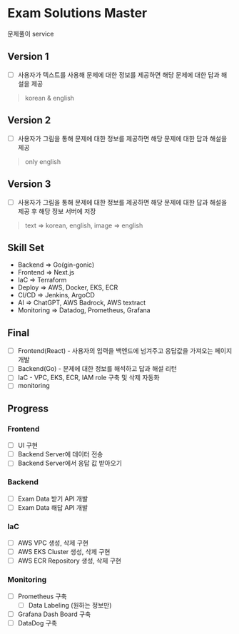 # Exam Solutions Master
문제풀이 service

## Version 1
- [ ] 사용자가 텍스트를 사용해 문제에 대한 정보를 제공하면 해당 문제에 대한 답과 해설을 제공 
> korean & english

## Version 2
- [ ] 사용자가 그림을 통해 문제에 대한 정보를 제공하면 해당 문제에 대한 답과 해설을 제공 
> only english

## Version 3
- [ ] 사용자가 그림을 통해 문제에 대한 정보를 제공하면 해당 문제에 대한 답과 해설을 제공 후 해당 정보 서버에 저장  
> text => korean, english, image => english

## Skill Set
- Backend => Go(gin-gonic)
- Frontend => Next.js
- IaC => Terraform
- Deploy => AWS, Docker, EKS, ECR
- CI/CD => Jenkins, ArgoCD
- AI => ChatGPT, AWS Badrock, AWS textract
- Monitoring => Datadog, Prometheus, Grafana

## Final
- [ ] Frontend(React) - 사용자의 입력을 백엔드에 넘겨주고 응답값을 가져오는 페이지 개발
- [ ] Backend(Go) - 문제에 대한 정보를 해석하고 답과 해설 리턴
- [ ] IaC - VPC, EKS, ECR, IAM role 구축 및 삭제 자동화
- [ ] monitoring

## Progress

### Frontend
- [ ] UI 구현
- [ ] Backend Server에 데이터 전송
- [ ] Backend Server에서 응답 값 받아오기

### Backend
- [ ] Exam Data 받기 API 개발
- [ ] Exam Data 해답 API 개발

### IaC
- [ ] AWS VPC 생성, 삭제 구현
- [ ] AWS EKS Cluster 생성, 삭제 구현
- [ ] AWS ECR Repository 생성, 삭제 구현

### Monitoring
- [ ] Prometheus 구축
  - [ ] Data Labeling (원하는 정보만)
- [ ] Grafana Dash Board 구축
- [ ] DataDog 구축
